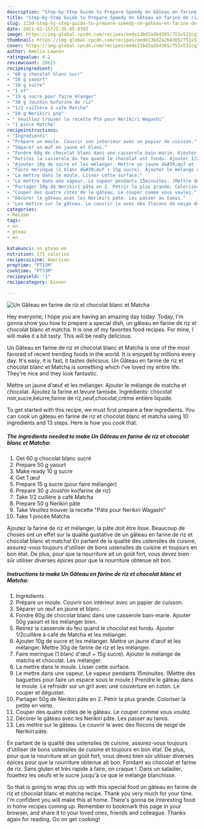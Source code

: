 ```yaml
---
description: "Step-by-Step Guide to Prepare Speedy Un Gâteau en farine de riz et chocolat blanc et Matcha"
title: "Step-by-Step Guide to Prepare Speedy Un Gâteau en farine de riz et chocolat blanc et Matcha"
slug: 1150-step-by-step-guide-to-prepare-speedy-un-gateau-en-farine-de-riz-et-chocolat-blanc-et-matcha
date: 2021-01-15T22:35:05.839Z
image: https://img-global.cpcdn.com/recipes/eede13bd2a2b4365/751x532cq70/un-gateau-en-farine-de-riz-et-chocolat-blanc-et-matcha-photo-principale-de-la-recette.jpg
thumbnail: https://img-global.cpcdn.com/recipes/eede13bd2a2b4365/751x532cq70/un-gateau-en-farine-de-riz-et-chocolat-blanc-et-matcha-photo-principale-de-la-recette.jpg
cover: https://img-global.cpcdn.com/recipes/eede13bd2a2b4365/751x532cq70/un-gateau-en-farine-de-riz-et-chocolat-blanc-et-matcha-photo-principale-de-la-recette.jpg
author: Amelia Lawson
ratingvalue: 4.2
reviewcount: 28615
recipeingredient:
- "60 g chocolat blanc sucr"
- "50 g yaourt"
- "10 g sucre"
- "1 uf"
- "15 g sucre pour faire mlanger"
- "30 g Joushin kofarine de riz"
- "1/2 cuillère à café Matcha"
- "50 g Nerikiri pte"
- " Veuillez trouver la recette Pte pour Nerikiri Wagashi"
- "1 pince Matcha"
recipeinstructions:
- "Ingrédients"
- "Prépare un moule. Couvrir son intérieur avec un papier de cuisson."
- "Séparer un œuf en jaune et blanc."
- "Fondre 60g de chocolat blanc dans une casserole bain-marie. Ajouter 50g yaourt et les mélanger bien."
- "Retirez la casserole du feu quand le chocolat est fondu. Ajouter 1/2cuillère à café de Matcha et les mélanger."
- "Ajouter 10g de sucre et les mélanger. Mettre un jaune d&#39;œuf et les mélanger. Mettre 30g de farine de riz et les mélanger."
- "Faire meringue (1 blanc d&#39;œuf + 15g sucre). Ajouter le mélange de matcha et chocolat. Les mélanger."
- "La mettre dans le moule. Lisser cette surface."
- "Le mettre dans une vapeur. Le vapeur pendants 15minuites. (Mettre des baguettes pour faire un espace sous le moule.) Prendre le gâteau dans le moule. Le refroidir sur un gril avec une couverture en coton. Le couper et déguster."
- "Partager 50g de Nerikiri pâte en 2. Pétrir la plus grande. Coloriser la petite en verte."
- "Couper des quatre côtés de le gâteau. Le couper comme vous voulez."
- "Décorer le gâteau avec les Nerikiri pâte. Les passer au tamis."
- "Les mettre sur le gâteau. Le couvrir le avec des flocons de neige de Nerikiri pâte."
categories:
- Recipe
tags:
- un
- gteau
- en

katakunci: un gteau en 
nutrition: 171 calories
recipecuisine: American
preptime: "PT15M"
cooktime: "PT33M"
recipeyield: "1"
recipecategory: Dinner

---
```



![Un Gâteau en farine de riz et chocolat blanc et Matcha](https://img-global.cpcdn.com/recipes/eede13bd2a2b4365/751x532cq70/un-gateau-en-farine-de-riz-et-chocolat-blanc-et-matcha-photo-principale-de-la-recette.jpg)

Hey everyone, I hope you are having an amazing day today. Today, I'm gonna show you how to prepare a special dish, un gâteau en farine de riz et chocolat blanc et matcha. It is one of my favorites food recipes. For mine, I will make it a bit tasty. This will be really delicious.

Un Gâteau en farine de riz et chocolat blanc et Matcha is one of the most favored of recent trending foods in the world. It is enjoyed by millions every day. It's easy, it is fast, it tastes delicious. Un Gâteau en farine de riz et chocolat blanc et Matcha is something which I've loved my entire life. They're nice and they look fantastic.

Mettre un jaune d&#39;œuf et les mélanger. Ajouter le mélange de matcha et chocolat. Ajoutez la farine et levure tamisée. Ingrédients: chocolat noir,sucre,beurre,farine de riz,oeuf,chocolat,crème entière liquide.


To get started with this recipe, we must first prepare a few ingredients. You can cook un gâteau en farine de riz et chocolat blanc et matcha using 10 ingredients and 13 steps. Here is how you cook that.

<!--inarticleads1-->

##### The ingredients needed to make Un Gâteau en farine de riz et chocolat blanc et Matcha:

1. Get 60 g chocolat blanc sucré
1. Prepare 50 g yaourt
1. Make ready 10 g sucre
1. Get 1 œuf
1. Prepare 15 g sucre (pour faire mélanger)
1. Prepare 30 g Joushin ko(farine de riz)
1. Take 1/2 cuillère à café Matcha
1. Prepare 50 g Nerikiri pâte
1. Take  Veuillez trouver la recette &#34;Pâte pour Nerikiri Wagashi&#34;
1. Take 1 pincée Matcha


Ajoutez la farine de riz et mélanger, la pâte doit être lisse. Beaucoup de choses ont un effet sur la qualité gustative de un gâteau en farine de riz et chocolat blanc et matcha! En partant de la qualité des ustensiles de cuisine, assurez-vous toujours d&#39;utiliser de bons ustensiles de cuisine et toujours en bon état. De plus, pour que la nourriture ait un goût fort, vous devez bien sûr utiliser diverses épices pour que la nourriture obtenue ait bon. 

<!--inarticleads2-->

##### Instructions to make Un Gâteau en farine de riz et chocolat blanc et Matcha:

1. Ingrédients
1. Prépare un moule. Couvrir son intérieur avec un papier de cuisson.
1. Séparer un œuf en jaune et blanc.
1. Fondre 60g de chocolat blanc dans une casserole bain-marie. Ajouter 50g yaourt et les mélanger bien.
1. Retirez la casserole du feu quand le chocolat est fondu. Ajouter 1/2cuillère à café de Matcha et les mélanger.
1. Ajouter 10g de sucre et les mélanger. Mettre un jaune d&#39;œuf et les mélanger. Mettre 30g de farine de riz et les mélanger.
1. Faire meringue (1 blanc d&#39;œuf + 15g sucre). Ajouter le mélange de matcha et chocolat. Les mélanger.
1. La mettre dans le moule. Lisser cette surface.
1. Le mettre dans une vapeur. Le vapeur pendants 15minuites. (Mettre des baguettes pour faire un espace sous le moule.) Prendre le gâteau dans le moule. Le refroidir sur un gril avec une couverture en coton. Le couper et déguster.
1. Partager 50g de Nerikiri pâte en 2. Pétrir la plus grande. Coloriser la petite en verte.
1. Couper des quatre côtés de le gâteau. Le couper comme vous voulez.
1. Décorer le gâteau avec les Nerikiri pâte. Les passer au tamis.
1. Les mettre sur le gâteau. Le couvrir le avec des flocons de neige de Nerikiri pâte.


En partant de la qualité des ustensiles de cuisine, assurez-vous toujours d&#39;utiliser de bons ustensiles de cuisine et toujours en bon état. De plus, pour que la nourriture ait un goût fort, vous devez bien sûr utiliser diverses épices pour que la nourriture obtenue ait bon. Fondant au chocolat et farine de riz. Sans gluten et très rapide à faire, on craque !. Dans un saladier, fouettez les oeufs et le sucre jusqu&#39;à ce que le mélange blanchisse. 

So that is going to wrap this up with this special food un gâteau en farine de riz et chocolat blanc et matcha recipe. Thank you very much for your time. I'm confident you will make this at home. There's gonna be interesting food in home recipes coming up. Remember to bookmark this page in your browser, and share it to your loved ones, friends and colleague. Thanks again for reading. Go on get cooking!
